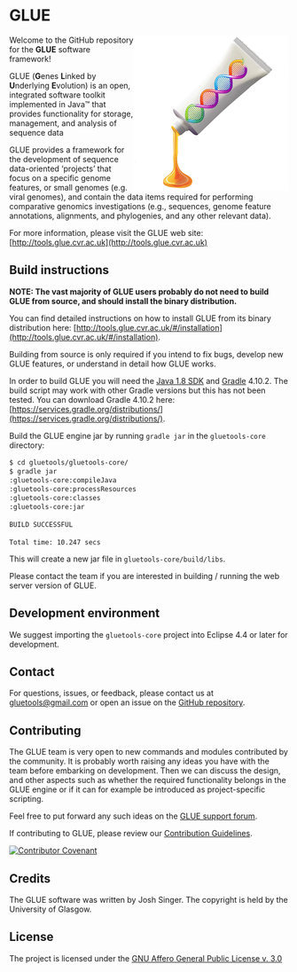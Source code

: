 # GLUE

<img src="md/glue-logo.png" align="right" alt="" width="280" />

Welcome to the GitHub repository for the **GLUE** software framework!

GLUE (**G**enes **L**inked by **U**nderlying **E**volution) is an open, integrated software toolkit implemented in Java™ that provides functionality for storage, management, and analysis of sequence data 

GLUE provides a framework for the development of sequence data-oriented ‘projects’ that focus on a specific genome features, or small genomes (e.g. viral genomes), and contain the data items required for performing comparative genomics investigations (e.g., sequences, genome feature annotations, alignments, and phylogenies, and any other relevant data).

For more information, please visit the GLUE web site: [http://tools.glue.cvr.ac.uk](http://tools.glue.cvr.ac.uk)

## Build instructions

**NOTE: The vast majority of GLUE users probably do not need to build GLUE from source, and should install the binary distribution.**

You can find detailed instructions on how to install GLUE from its binary distribution here: [http://tools.glue.cvr.ac.uk/#/installation](http://tools.glue.cvr.ac.uk/#/installation).

Building from source is only required if you intend to fix bugs, develop new GLUE features, or understand in detail how GLUE works. 

In order to build GLUE you will need the [Java 1.8 SDK](http://www.oracle.com/technetwork/java/javase/downloads/jdk8-downloads-2133151.html) and [Gradle](https://gradle.org/) 4.10.2. The build script may work with other Gradle versions but this has not been tested. You can download Gradle 4.10.2 here: [https://services.gradle.org/distributions/](https://services.gradle.org/distributions/).

Build the GLUE engine jar by running `gradle jar` in the `gluetools-core` directory: 

```
$ cd gluetools/gluetools-core/
$ gradle jar
:gluetools-core:compileJava
:gluetools-core:processResources
:gluetools-core:classes
:gluetools-core:jar

BUILD SUCCESSFUL

Total time: 10.247 secs
```

This will create a new jar file in `gluetools-core/build/libs`.

Please contact the team if you are interested in building / running the web server version of GLUE.

## Development environment

We suggest importing the `gluetools-core` project into Eclipse 4.4 or later for development.

## Contact

For questions, issues, or feedback, please contact us at [gluetools@gmail.com](mailto:gluetools@gmail.com) or open an issue on the [GitHub repository](https://github.com/giffordlabcvr/gluetools/issues).

## Contributing

The GLUE team is very open to new commands and modules contributed by the community. It is probably worth raising any ideas you have with the team before embarking on development. Then we can discuss the design, and other aspects such as whether the required functionality belongs in the GLUE engine or if it can for example be introduced as project-specific scripting. 

Feel free to put forward any such ideas on the [GLUE support forum](https://groups.google.com/forum/#!forum/glue-support).

If contributing to GLUE, please review our [Contribution Guidelines](./md/CONTRIBUTING.md).

[![Contributor Covenant](https://img.shields.io/badge/Contributor%20Covenant-2.1-4baaaa.svg)](./md/code_of_conduct.md) 

## Credits

The GLUE software was written by Josh Singer. The copyright is held by the University of Glasgow.

## License

The project is licensed under the [GNU Affero General Public License v. 3.0](https://www.gnu.org/licenses/agpl-3.0.en.html)
